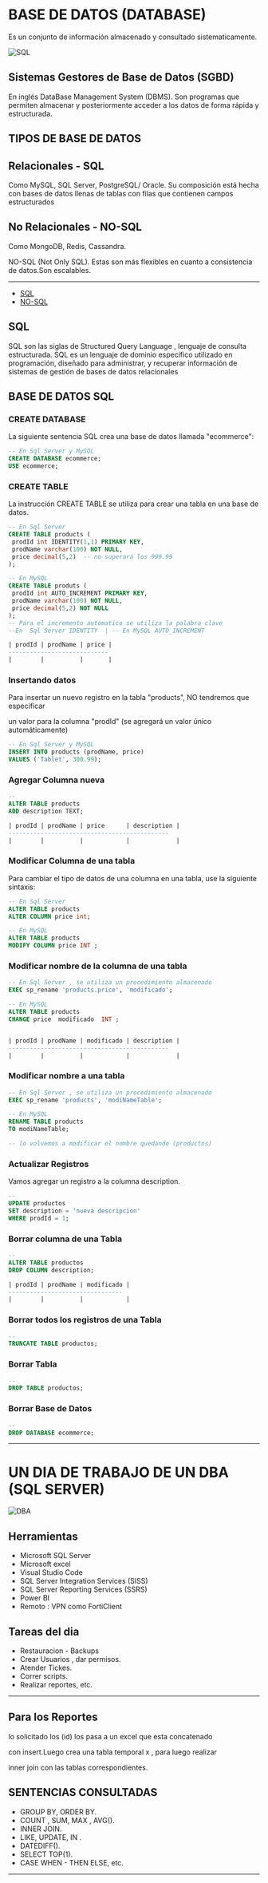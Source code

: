 # BASE DE DATOS (DATABASE)
Es un conjunto de información almacenado y consultado sistematicamente.


![SQL](https://bit.ly/3aO4xRD)

## Sistemas Gestores de Base de Datos (SGBD)
En inglés DataBase Management System (DBMS).
Son programas que permiten almacenar y posteriormente acceder a los datos
de forma rápida y estructurada.

## TIPOS DE BASE DE DATOS
## Relacionales - SQL
Como MySQL, SQL Server, PostgreSQL/ Oracle.
Su composición está hecha con bases de datos llenas de tablas con filas que 
contienen campos estructurados

## No Relacionales - NO-SQL
Como MongoDB, Redis, Cassandra.

NO-SQL (Not Only SQL). Estas son más flexibles en cuanto a consistencia 
de datos.Son escalables.

***
* [SQL](database/sql)
* [NO-SQL](database/nosql)

## SQL
SQL son las siglas de Structured Query Language , lenguaje de 
consulta estructurada.
SQL es un lenguaje de dominio específico utilizado en programación, 
diseñado para administrar, y recuperar información de sistemas de 
gestión de bases de datos relacionales

## BASE DE DATOS SQL

### CREATE DATABASE
La siguiente sentencia SQL crea una base de datos llamada "ecommerce":

```sql
-- En Sql Server y MySQL
CREATE DATABASE ecommerce;
USE ecommerce;

```

### CREATE TABLE
La instrucción CREATE TABLE se utiliza para crear una tabla en una base de datos.

```sql
-- En Sql Server 
CREATE TABLE products (
 prodId int IDENTITY(1,1) PRIMARY KEY,
 prodName varchar(100) NOT NULL,
 price decimal(5,2)  -- no superará los 999.99
);

-- En MySQL
CREATE TABLE produts (
 prodId int AUTO_INCREMENT PRIMARY KEY,
 prodName varchar(100) NOT NULL,
 price decimal(5,2) NOT NULL
);
-- Para el incremento automatico se utiliza la palabra clave
--En  Sql Server IDENTITY  | -- En MySQL AUTO_INCREMENT

| prodId | prodName | price |
----------------------------
|        |          |       |    
```
### Insertando datos
Para insertar un nuevo registro en la tabla "products", NO tendremos que especificar 

un valor para la columna "prodId" (se agregará un valor único automáticamente)
```sql
-- En Sql Server y MySQL
INSERT INTO products (prodName, price) 
VALUES ('Tablet', 300.99);

```
### Agregar Columna nueva  

```sql
-- 
ALTER TABLE products
ADD description TEXT;

| prodId | prodName | price      | description |
---------------------------------------------  
|        |          |            |             |
```
### Modificar Columna de una tabla
Para cambiar el tipo de datos de una columna en una tabla, use la siguiente sintaxis:

```sql
-- En Sql Server
ALTER TABLE products
ALTER COLUMN price int;

-- En MySQL
ALTER TABLE products
MODIFY COLUMN price INT ;
```

### Modificar nombre de la columna de una tabla

```sql
-- En Sql Server , se utiliza un procedimiento almacenado
EXEC sp_rename 'products.price', 'modificado';

-- En MySQL
ALTER TABLE products
CHANGE price  modificado  INT ;


| prodId | prodName | modificado | description |
---------------------------------------------  
|        |          |            |             |

```

### Modificar nombre a una  tabla

```sql
-- En Sql Server , se utiliza un procedimiento almacenado
EXEC sp_rename 'products', 'modiNameTable';

-- En MySQL
RENAME TABLE products 
TO modiNameTable;

-- lo volvemos a modificar el nombre quedando (productos)

```

### Actualizar Registros
Vamos agregar un registro a la columna description.
```sql
-- 
UPDATE productos 
SET description = 'nueva descripcion'
WHERE prodId = 1;
```

### Borrar columna de una Tabla 

```sql
-- 
ALTER TABLE productos 
DROP COLUMN description;

| prodId | prodName | modificado | 
--------------------------------
|        |          |            |            

```
### Borrar todos los registros de una Tabla 

```sql
--
TRUNCATE TABLE productos;
```

### Borrar Tabla 

```sql
--
DROP TABLE productos;
```


### Borrar Base de Datos

```sql
--
DROP DATABASE ecommerce;
```

***

# UN DIA DE TRABAJO DE UN DBA (SQL SERVER) 

![DBA](https://bit.ly/3aSRmz2)

## Herramientas
* Microsoft SQL Server
* Microsoft excel
* Visual Studio Code
* SQL Server Integration Services (SISS)
* SQL Server Reporting Services (SSRS)
* Power BI
* Remoto : VPN como FortiClient

## Tareas del dia
* Restauracion - Backups
* Crear Usuarios , dar permisos.
* Atender Tickes.
* Correr scripts.
* Realizar reportes, etc.

***
## Para los Reportes
lo solicitado los (id) los pasa a un excel que esta concatenado 

con insert.Luego crea una tabla temporal x , para luego realizar 

inner join con las tablas correspondientes.

## SENTENCIAS CONSULTADAS
* GROUP BY, ORDER BY.
* COUNT , SUM, MAX , AVG().
* INNER JOIN.
* LIKE, UPDATE, IN .
* DATEDIFF().
* SELECT TOP(1).
* CASE WHEN - THEN ELSE, etc.

*** 

```sql

```
